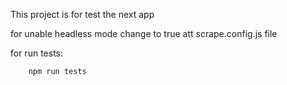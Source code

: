 This project is for test the next app

for unable headless mode change to true att scrape.config.js file

for run tests:
```
    npm run tests
```